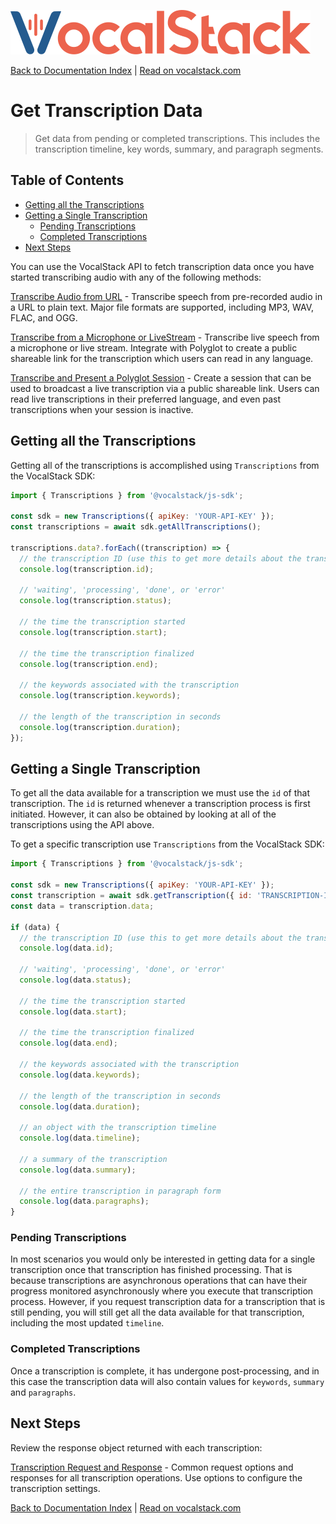 [![](/logo.svg 'VocalStack')](https://www.vocalstack.com)

[Back to Documentation Index](/README.md#documentation-index) | [Read on vocalstack.com](https://www.vocalstack.com/documentation/get-transcription-data)

# Get Transcription Data

> Get data from pending or completed transcriptions. This includes the transcription timeline, key words, summary, and paragraph segments.

## Table of Contents
  - [Getting all the Transcriptions](#getting-all-the-transcriptions)
  - [Getting a Single Transcription](#getting-a-single-transcription)
    - [Pending Transcriptions](#pending-transcriptions)
    - [Completed Transcriptions](#completed-transcriptions)
  - [Next Steps](#next-steps)

You can use the VocalStack API to fetch transcription data once you have started transcribing audio with any of the following methods:

[Transcribe Audio from URL](transcribe-audio-from-url-to-text.md) - Transcribe speech from pre-recorded audio in a URL to plain text. Major file formats are supported, including MP3, WAV, FLAC, and OGG.


[Transcribe from a Microphone or LiveStream](transcribe-from-a-microphone-or-live-stream.md) - Transcribe live speech from a microphone or live stream. Integrate with Polyglot to create a public shareable link for the transcription which users can read in any language. 


[Transcribe and Present a Polyglot Session](transcribe-and-present-a-polyglot-session.md) - Create a session that can be used to broadcast a live transcription via a public shareable link. Users can read live transcriptions in their preferred language, and even past transcriptions when your session is inactive.


## Getting all the Transcriptions

Getting all of the transcriptions is accomplished using `Transcriptions` from the VocalStack SDK:

```js
import { Transcriptions } from '@vocalstack/js-sdk';

const sdk = new Transcriptions({ apiKey: 'YOUR-API-KEY' });
const transcriptions = await sdk.getAllTranscriptions();

transcriptions.data?.forEach((transcription) => {
  // the transcription ID (use this to get more details about the transcription)
  console.log(transcription.id);
  
  // 'waiting', 'processing', 'done', or 'error'
  console.log(transcription.status);

  // the time the transcription started
  console.log(transcription.start);

  // the time the transcription finalized
  console.log(transcription.end); 

  // the keywords associated with the transcription
  console.log(transcription.keywords);
  
  // the length of the transcription in seconds
  console.log(transcription.duration);
});

```

## Getting a Single Transcription

To get all the data available for a transcription we must use the `id` of that transcription. The `id` is returned whenever a transcription process is first initiated. However, it can also be obtained by looking at all of the transcriptions using the API above. 

To get a specific transcription use `Transcriptions` from the VocalStack SDK:

```js
import { Transcriptions } from '@vocalstack/js-sdk';

const sdk = new Transcriptions({ apiKey: 'YOUR-API-KEY' });
const transcription = await sdk.getTranscription({ id: 'TRANSCRIPTION-ID' });
const data = transcription.data;

if (data) {
  // the transcription ID (use this to get more details about the transcription)
  console.log(data.id);

  // 'waiting', 'processing', 'done', or 'error'
  console.log(data.status);

  // the time the transcription started
  console.log(data.start);

  // the time the transcription finalized
  console.log(data.end);

  // the keywords associated with the transcription
  console.log(data.keywords);

  // the length of the transcription in seconds
  console.log(data.duration);

  // an object with the transcription timeline
  console.log(data.timeline);

  // a summary of the transcription
  console.log(data.summary);

  // the entire transcription in paragraph form
  console.log(data.paragraphs);
}

```

### Pending Transcriptions

In most scenarios you would only be interested in getting data for a single transcription once that transcription has finished processing. That is because transcriptions are asynchronous operations that can have their progress monitored asynchronously where you execute that transcription process. However, if you request transcription data for a transcription that is still pending, you will still get all the data available for that transcription, including the most updated `timeline`.

### Completed Transcriptions

Once a transcription is complete, it has undergone post-processing, and in this case the transcription data will also contain values for `keywords`, `summary` and `paragraphs`.



## Next Steps

Review the response object returned with each transcription:

[Transcription Request and Response](transcription-request-and-response.md) - Common request options and responses for all transcription operations. Use options to configure the transcription settings.



[Back to Documentation Index](/README.md#documentation-index) | [Read on vocalstack.com](https://www.vocalstack.com/documentation/get-transcription-data)

